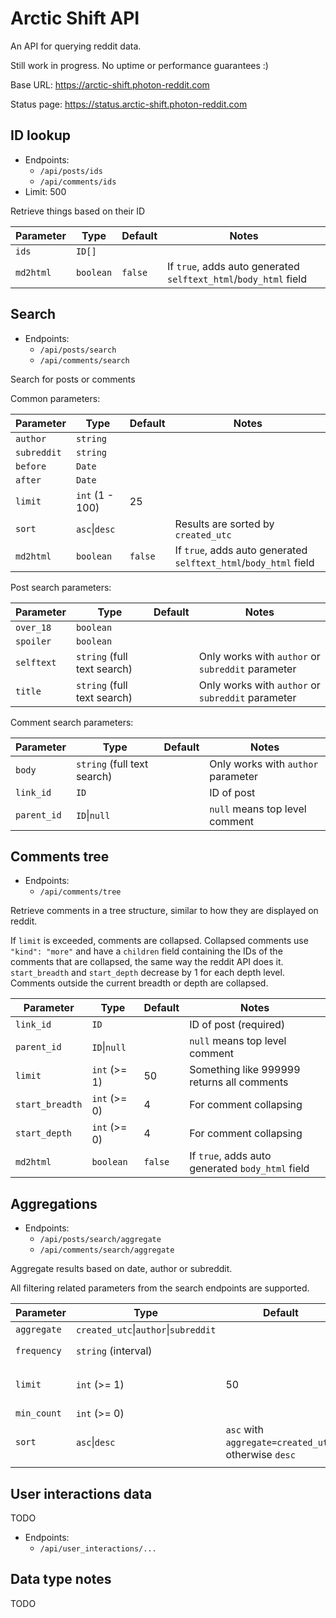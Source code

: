 # Arctic Shift API

An API for querying reddit data.

Still work in progress. No uptime or performance guarantees :)

Base URL: https://arctic-shift.photon-reddit.com

Status page: https://status.arctic-shift.photon-reddit.com

## ID lookup

- Endpoints:
	- `/api/posts/ids`
	- `/api/comments/ids`
- Limit: 500

Retrieve things based on their ID

| Parameter | Type      | Default | Notes                                                            |
|-----------|-----------|---------|------------------------------------------------------------------|
| `ids`     | `ID[]`    |         |                                                                  |
| `md2html` | `boolean` | `false` | If `true`, adds auto generated `selftext_html`/`body_html` field |

## Search

- Endpoints:
	- `/api/posts/search`
	- `/api/comments/search`

Search for posts or comments

Common parameters:

| Parameter   | Type            | Default | Notes                                                            |
|-------------|-----------------|---------|------------------------------------------------------------------|
| `author`    | `string`        |         |                                                                  |
| `subreddit` | `string`        |         |                                                                  |
| `before`    | `Date`          |         |                                                                  |
| `after`     | `Date`          |         |                                                                  |
| `limit`     | `int` (1 - 100) | 25      |                                                                  |
| `sort`      | `asc`\|`desc`   |         | Results are sorted by `created_utc`                              |
| `md2html`   | `boolean`       | `false` | If `true`, adds auto generated `selftext_html`/`body_html` field |

Post search parameters:

| Parameter  | Type                        | Default | Notes                                             |
|------------|-----------------------------|---------|---------------------------------------------------|
| `over_18`  | `boolean`                   |         |                                                   |
| `spoiler`  | `boolean`                   |         |                                                   |
| `selftext` | `string` (full text search) |         | Only works with `author` or `subreddit` parameter |
| `title`    | `string` (full text search) |         | Only works with `author` or `subreddit` parameter |

Comment search parameters:

| Parameter   | Type                        | Default | Notes                              |
|-------------|-----------------------------|---------|------------------------------------|
| `body`      | `string` (full text search) |         | Only works with `author` parameter |
| `link_id`   | `ID`                        |         | ID of post                         |
| `parent_id` | `ID`\|`null`                |         | `null` means top level comment     |

## Comments tree

- Endpoints:
	- `/api/comments/tree`

Retrieve comments in a tree structure, similar to how they are displayed on reddit.

If `limit` is exceeded, comments are collapsed. Collapsed comments use `"kind": "more"` and have a `children` field
containing the IDs of the comments that are collapsed, the same way the reddit API does it. `start_breadth` and `start_depth`
decrease by 1 for each depth level. Comments outside the current breadth or depth are collapsed.

| Parameter       | Type         | Default | Notes                                                            |
|-----------------|--------------|---------|------------------------------------------------------------------|
| `link_id`       | `ID`         |         | ID of post (required)                                            |
| `parent_id`     | `ID`\|`null` |         | `null` means top level comment                                   |
| `limit`         | `int` (>= 1) | 50      | Something like 999999 returns all comments                       |
| `start_breadth` | `int` (>= 0) | 4       | For comment collapsing                                           |
| `start_depth`   | `int` (>= 0) | 4       | For comment collapsing                                           |
| `md2html`       | `boolean`    | `false` | If `true`, adds auto generated `body_html` field                 |

## Aggregations

- Endpoints:
	- `/api/posts/search/aggregate`
	- `/api/comments/search/aggregate`

Aggregate results based on date, author or subreddit.

All filtering related parameters from the search endpoints are supported.

| Parameter   | Type                                 | Default                                              | Notes                                      |
|-------------|--------------------------------------|------------------------------------------------------|--------------------------------------------|
| `aggregate` | `created_utc`\|`author`\|`subreddit` |                                                      |                                            |
| `frequency` | `string` (interval)                  |                                                      | Required with `aggregate=created_utc`      |
| `limit`     | `int` (>= 1)                         | 50                                                   | Something like 999999 returns all comments |
| `min_count` | `int` (>= 0)                         |                                                      |                                            |
| `sort`      | `asc`\|`desc`                        | `asc` with `aggregate=created_utc`, otherwise `desc` |                                            |
|             |                                      |                                                      |                                            |

## User interactions data

TODO

- Endpoints:
	- `/api/user_interactions/...`

## Data type notes

TODO
